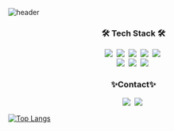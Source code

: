 ![header](https://capsule-render.vercel.app/api?type=wave&height=350&color=gradient&text=%20MinjiEom%20&animation=fadeIn&fontColor=ffffff&fontsize=100&&textBg=True)

<h3 align="center">🛠 Tech Stack 🛠</h3>

<p align="center">
  <img src="https://img.shields.io/badge/Python-3766AB?style=flat&logo=Python&logoColor=white"/>&nbsp 
  <img src="https://img.shields.io/badge/C-A8B9CC?style=flat&logo=C&logoColor=white"/>&nbsp 
  <img src="https://img.shields.io/badge/Javascript-ffb13b?style=flat&logo=javascript&logoColor=white"/>&nbsp 
  <img src="https://img.shields.io/badge/css-1572B6?style=flat&logo=css3&logoColor=white"/>&nbsp 
  <img src="https://img.shields.io/badge/html5-E34F26?style=flat&logo=html5&logoColor=white"/>&nbsp 
  <br>
  <img src="https://img.shields.io/badge/Pytorch-EE4C2C?style=flat&logo=pytorch&logoColor=white"/>&nbsp 
  <img src="https://img.shields.io/badge/scikit-learn-F7931E?style=flat&logo=scikit-learn&logoColor=white"/>&nbsp 
  <img src="https://img.shields.io/badge/Vue.js-4FC08D?style=flat&logo=vue.js&logoColor=white"/>&nbsp 
</p>

<h3 align="center">✨Contact✨</h3>
<p align="center">
  <img src="https://img.shields.io/badge/instagram-E4405F?style=flat&logo=instagram&logoColor=white"/>&nbsp 
  <a href="https://www.kaggle.com/minzzzzi"><img src="https://img.shields.io/badge/kaggle-20BEFF?style=flat&logo=kaggle&logoColor=white"/></a>&nbsp 
</p>

[![Top Langs](https://github-readme-stats.vercel.app/api/top-langs/?username=minnnnji&layout=compact)](https://github.com/anuraghazra/github-readme-stats)
